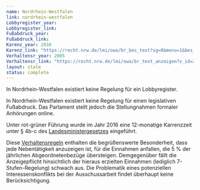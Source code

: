 ```yaml
---
name: Nordrhein-Westfalen
link: nordrhein-westfalen
Lobbyregister_year:
Lobbyregister_link: 
Fußabdruck_year:
Fußabdruck_link: 
Karenz_year: 2016
Karenz_link: "https://recht.nrw.de/lmi/owa/br_bes_text?sg=0&menu=1&bes_id=4630&aufgehoben=N&anw_nr=2"
Verhaltensr_year: 2005
Verhaltensr_link: "https://recht.nrw.de/lmi/owa/br_text_anzeigen?v_id=2220040121112841302"
layout: state
status: complete
---
```


In Nordrhein-Westfalen existiert keine Regelung für ein Lobbyregister.

In Nordrhein-Westfalen existiert keine Regelung für einen legislativen Fußabdruck. Das Parlament stellt jedoch die Stellungnahmen formaler Anhörungen online.

Unter rot-grüner Führung wurde im Jahr 2016 eine 12-monatige Karrenzzeit unter § 4b-c des [Landesministergesetzes](https://recht.nrw.de/lmi/owa/br_bes_text?sg=0&menu=1&bes_id=4630&aufgehoben=N&anw_nr=2) eingeführt.

Diese [Verhaltensregeln](https://recht.nrw.de/lmi/owa/br_text_anzeigen?v_id=2220040121112841302) enthalten die begrüßenswerte Besonderheit, dass jede Nebentätigkeit anzuzeigen ist, für die Einnahmen anfallen, die 5 % der jährlichen Abgeordnetenbezüge übersteigen. Demgegenüber fällt die Anzeigepflicht hinsichtlich der hieraus erzielten Einnahmen (lediglich 7-Stufen-Regelung) schwach aus. Die Problematik eines potenziellen Interessenskonflikts bei der Ausschussarbeit findet überhaupt keine Berücksichtigung.

